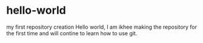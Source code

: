 # hello-world
my first repository creation
Hello world,
I am ikhee making the repository for the first time and will contine to learn how to use git.
